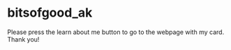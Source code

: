 # bitsofgood_ak

Please press the learn about me button to go to the webpage with my card. Thank you!
